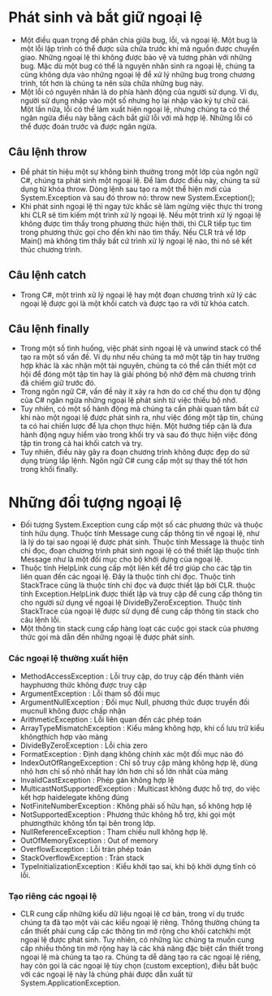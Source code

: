 # Phát sinh và bắt giữ ngoại lệ

- Một điều quan trọng để phân chia giữa bug, lỗi, và ngoại lệ. Một bug là một lỗi lập trình có thể được sửa chữa trước khi mã nguồn được chuyển giao. Những ngoại lệ thì không được bảo vệ và tương phản với những bug. Mặc dù một bug có thể là nguyên nhân sinh ra ngoại lệ, chúng ta cũng không dựa vào những ngoại lệ để xử lý những bug trong chương trình, tốt hơn là chúng ta nên sửa chữa những bug này.
- Một lỗi có nguyên nhân là do phía hành động của người sử dụng. Ví dụ, người sử dụng nhập vào một số nhưng họ lại nhập vào ký tự chữ cái. Một lần nữa, lỗi có thể làm xuất hiện ngoại lệ, nhưng chúng ta có thể ngăn ngừa điều này bằng cách bắt giữ lỗi với mã hợp lệ. Những lỗi có thể được đoán trước và được ngăn ngừa.

## Câu lệnh throw

- Để phát tín hiệu một sự không bình thường trong một lớp của ngôn ngữ C#, chúng ta phát sinh một ngoại lệ. Để làm được điều này, chúng ta sử dụng từ khóa throw. Dòng lệnh sau tạo ra một thể hiện mới của System.Exception và sau đó throw nó: throw new System.Exception();
- Khi phát sinh ngoại lệ thì ngay tức khắc sẽ làm ngừng việc thực thi trong khi CLR sẽ tìm kiếm một trình xử lý ngoại lệ. Nếu một trình xử lý ngoại lệ không được tìm thấy trong phương thức hiện thời, thì CLR tiếp tục tìm trong phương thức gọi cho đến khi nào tìm thấy. Nếu CLR trả về lớp Main() mà không tìm thấy bất cứ trình xử lý ngoại lệ nào, thì nó sẽ kết thúc chương trình.

## Câu lệnh catch

- Trong C#, một trình xử lý ngoại lệ hay một đoạn chương trình xử lý các ngoại lệ được gọi là một khối catch và được tạo ra với từ khóa catch.

## Câu lệnh finally

- Trong một số tình huống, việc phát sinh ngoại lệ và unwind stack có thể tạo ra một số vấn đề. Ví dụ như nếu chúng ta mở một tập tin hay trường hợp khác là xác nhận một tài nguyên, chúng ta có thể cần thiết một cơ hội để đóng một tập tin hay là giải phóng bộ nhớ đệm mà chương trình đã chiếm giữ trước đó.
- Trong ngôn ngữ C#, vấn đề này ít xảy ra hơn do cơ chế thu dọn tự động của C# ngăn ngừa những ngoại lệ phát sinh từ việc thiếu bộ nhớ.
- Tuy nhiên, có một số hành động mà chúng ta cần phải quan tâm bất cứ khi nào một ngoại lệ được phát sinh ra, như việc đóng một tập tin, chúng ta có hai chiến lược để lựa chọn thực hiện. Một hướng tiếp cận là đưa hành động nguy hiểm vào trong khối try và sau đó thực hiện việc đóng tập tin trong cả hai khối catch và try.
- Tuy nhiên, điều này gây ra đoạn chương trình không được đẹp do sử dụng trùng lắp lệnh. Ngôn ngữ C# cung cấp một sự thay thế tốt hơn trong khối finally.

# Những đối tượng ngoại lệ

- Đối tượng System.Exception cung cấp một số các phương thức và thuộc tính hữu dụng. Thuộc tính Message cung cấp thông tin về ngoại lệ, như là lý do tại sao ngoại lệ được phát sinh. Thuộc tính Message là thuộc tính chỉ đọc, đoạn chương trình phát sinh ngoại lệ có thể thiết lập thuộc tính Message như là một đối mục cho bộ khởi dựng của ngoại lệ.
- Thuộc tính HelpLink cung cấp một liên kết để trợ giúp cho các tập tin liên quan đến các ngoại lệ. Đây là thuộc tính chỉ đọc. Thuộc tính StackTrace cũng là thuộc tính chỉ đọc và được thiết lập bởi CLR. thuộc tính Exception.HelpLink được thiết lập và truy cập để cung cấp thông tin cho người sử dụng về ngoại lệ DivideByZeroException. Thuộc tính StackTrace của ngoại lệ được sử dụng để cung cấp thông tin stack cho câu lệnh lỗi.
- Một thông tin stack cung cấp hàng loạt các cuộc gọi stack của phương thức gọi mà dẫn đến những ngoại lệ được phát sinh.

### Các ngoại lệ thường xuất hiện

- MethodAccessException : Lỗi truy cập, do truy cập đến thành viên hayphương thức không được truy cập
- ArgumentException : Lỗi tham số đối mục
- ArgumentNullException : Đối mục Null, phương thức được truyền đối mụcnull không được chấp nhận
- ArithmeticException : Lỗi liên quan đến các phép toán
- ArrayTypeMismatchException : Kiểu mảng không hợp, khi cố lưu trữ kiểu khôngthích hợp vào mảng
- DivideByZeroException : Lỗi chia zero
- FormatException : Định dạng không chính xác một đối mục nào đó
- IndexOutOfRangeException : Chỉ số truy cập mảng không hợp lệ, dùng nhỏ hơn chỉ số nhỏ nhất hay lớn hơn chỉ số lớn nhất của mảng
- InvalidCastException : Phép gán không hợp lệ
- MulticastNotSupportedException : Multicast không được hỗ trợ, do việc kết hợp haidelegate không đúng
- NotFiniteNumberException : Không phải số hữu hạn, số không hợp lệ
- NotSupportedException : Phương thức không hỗ trợ, khi gọi một phươngthức không tồn tại bên trong lớp.
- NullReferenceException : Tham chiếu null không hợp lệ.
- OutOfMemoryException : Out of memory
- OverflowException : Lỗi tràn phép toán
- StackOverflowException : Tràn stack
- TypeInitializationException : Kiểu khởi tạo sai, khi bộ khởi dựng tĩnh có lỗi.

### Tạo riêng các ngoại lệ

- CLR cung cấp những kiểu dữ liệu ngoại lệ cơ bản, trong ví dụ trước chúng ta đã tạo một vài các kiểu ngoại lệ riêng. Thông thường chúng ta cần thiết phải cung cấp các thông tin mở rộng cho khối catchkhi một ngoại lệ được phát sinh. Tuy nhiên, có những lúc chúng ta muốn cung cấp nhiều thông tin mở rộng hay là các khả năng đặc biệt cần thiết trong ngoại lệ mà chúng ta tạo ra. Chúng ta dễ dàng tạo ra các ngoại lệ riêng, hay còn gọi là các ngoại lệ tùy chọn (custom exception), điều bắt buộc với các ngoại lệ này là chúng phải được dẫn xuất từ System.ApplicationException.

